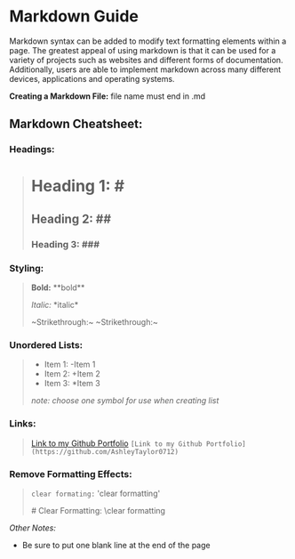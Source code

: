 # Markdown Guide

Markdown syntax can be added to modify text formatting elements within a page. The greatest appeal of using markdown is that it can be used for a variety of projects such as websites and different forms of documentation. Additionally, users are able to implement markdown across many different devices, applications and operating systems. 

**Creating a Markdown File:** file name must end in .md

## Markdown Cheatsheet: 

### Headings:
> # Heading 1: \# 
> ## Heading 2: \## 
> ### Heading 3: \###

### Styling:
> **Bold:** \*\*bold**
> 
> *Italic:* \*italic*
> 
> ~Strikethrough:~ \~Strikethrough:~

### Unordered Lists: 
> - Item 1: \-Item 1
> - Item 2: \+Item 2
> - Item 3: \*Item 3
> 
> *note: choose one symbol for use when creating list*

### Links:
> [Link to my Github Portfolio](https://github.com/AshleyTaylor0712) `[Link to my Github Portfolio](https://github.com/AshleyTaylor0712)`

### Remove Formatting Effects:
>`clear formating:` \'clear formatting'
>
>\# Clear Formatting: \clear formatting 

*Other Notes:* 

- Be sure to put one blank line at the end of the page


